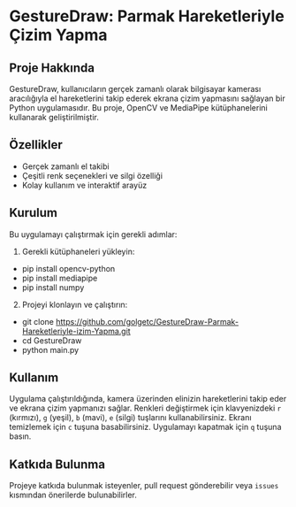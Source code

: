 # GestureDraw: Parmak Hareketleriyle Çizim Yapma

## Proje Hakkında
GestureDraw, kullanıcıların gerçek zamanlı olarak bilgisayar kamerası aracılığıyla el hareketlerini takip ederek ekrana çizim yapmasını sağlayan bir Python uygulamasıdır. Bu proje, OpenCV ve MediaPipe kütüphanelerini kullanarak geliştirilmiştir.

## Özellikler
- Gerçek zamanlı el takibi
- Çeşitli renk seçenekleri ve silgi özelliği
- Kolay kullanım ve interaktif arayüz

## Kurulum
Bu uygulamayı çalıştırmak için gerekli adımlar:

1. Gerekli kütüphaneleri yükleyin:
- pip install opencv-python
- pip install mediapipe
- pip install numpy


2. Projeyi klonlayın ve çalıştırın:
- git clone https://github.com/golgetc/GestureDraw-Parmak-Hareketleriyle-izim-Yapma.git
- cd GestureDraw
- python main.py


## Kullanım
Uygulama çalıştırıldığında, kamera üzerinden elinizin hareketlerini takip eder ve ekrana çizim yapmanızı sağlar. Renkleri değiştirmek için klavyenizdeki `r` (kırmızı), `g` (yeşil), `b` (mavi), `e` (silgi) tuşlarını kullanabilirsiniz. Ekranı temizlemek için `c` tuşuna basabilirsiniz. Uygulamayı kapatmak için `q` tuşuna basın.


## Katkıda Bulunma
Projeye katkıda bulunmak isteyenler, pull request gönderebilir veya `issues` kısmından önerilerde bulunabilirler.
